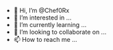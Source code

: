 - 👋 Hi, I’m @Chef0Rx
- 👀 I’m interested in ...
- 🌱 I’m currently learning ...
- 💞️ I’m looking to collaborate on ...
- 📫 How to reach me ...

<!---
Chef0Rx/Chef0Rx is a ✨ special ✨ repository because its `README.md` (this file) appears on your GitHub profile.
You can click the Preview link to take a look at your changes.
--->
